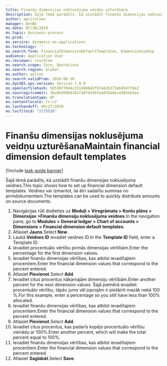 ```yaml
---
title: Finanšu dimensijas noklusējuma veidņu uzturēšana
description: Šajā tēmā parādīts, kā uzstādīt finanšu dimensijas noklusējuma veidnes.
author: aprilolson
manager: AnnBe
ms.date: 07/30/2019
ms.topic: business-process
ms.prod: ''
ms.service: dynamics-ax-applications
ms.technology: ''
ms.search.form: FinancialDimensionDefaultTemplates, DimensionLookup
audience: Application User
ms.reviewer: roschlom
ms.search.scope: Core, Operations
ms.search.region: Global
ms.author: aolson
ms.search.validFrom: 2016-06-30
ms.dyn365.ops.version: Version 7.0.0
ms.openlocfilehash: 5b53077844c231496642f97a62b373eb0547fde2
ms.sourcegitcommit: 3ba95d50b8262fa0f43d4faad76adac4d05eb3ea
ms.translationtype: HT
ms.contentlocale: lv-LV
ms.lasthandoff: 09/27/2019
ms.locfileid: "2175526"
---
```

# <a name="maintain-financial-dimension-default-templates"></a><span data-ttu-id="604ae-103">Finanšu dimensijas noklusējuma veidņu uzturēšana</span><span class="sxs-lookup"><span data-stu-id="604ae-103">Maintain financial dimension default templates</span></span>

[!include [task guide banner](../../includes/task-guide-banner.md)]

<span data-ttu-id="604ae-104">Šajā tēmā parādīts, kā uzstādīt finanšu dimensijas noklusējuma veidnes.</span><span class="sxs-lookup"><span data-stu-id="604ae-104">This topic shows how to set up financial dimension default templates.</span></span> <span data-ttu-id="604ae-105">Veidnes var izmantot, lai ātri sadalītu summas no pirmdokumentiem.</span><span class="sxs-lookup"><span data-stu-id="604ae-105">The templates can be used to quickly distribute amounts on source documents.</span></span>

1. <span data-ttu-id="604ae-106">Navigācijas rūtī dodieties uz **Moduļi > Virsgrāmata > Kontu plāns > Dimensijas >Finanšu dimensiju noklusējuma veidnes**.</span><span class="sxs-lookup"><span data-stu-id="604ae-106">In the navigation pane, go to **Modules > General ledger > Chart of accounts > Dimensions > Financial dimension default templates**.</span></span>
2. <span data-ttu-id="604ae-107">Atlasiet **Jauns**.</span><span class="sxs-lookup"><span data-stu-id="604ae-107">Select **New**.</span></span>
3. <span data-ttu-id="604ae-108">Laukā **Veidnes ID** ievadiet veidnes ID.</span><span class="sxs-lookup"><span data-stu-id="604ae-108">In the **Template ID** field, enter a Template ID.</span></span>
4. <span data-ttu-id="604ae-109">Ievadiet procentuālo vērtību pirmās dimensijas vērtībām.</span><span class="sxs-lookup"><span data-stu-id="604ae-109">Enter the percentage for the first dimension values.</span></span>
5. <span data-ttu-id="604ae-110">Ievadiet finanšu dimensijas vērtības, kas atbilst ievadītajiem procentiem.</span><span class="sxs-lookup"><span data-stu-id="604ae-110">Enter the financial dimension values that correspond to the percent entered.</span></span>
6. <span data-ttu-id="604ae-111">Atlasiet **Pievienot**.</span><span class="sxs-lookup"><span data-stu-id="604ae-111">Select **Add**.</span></span>
7. <span data-ttu-id="604ae-112">Ievadiet citus procentus nākamajām dimensiju vērtībām.</span><span class="sxs-lookup"><span data-stu-id="604ae-112">Enter another percent for the next dimension values.</span></span> <span data-ttu-id="604ae-113">Šajā piemērā ievadiet procentuālo vērtību, tāpēc jums vēl joprojām ir piešķirti mazāk nekā 100 %.</span><span class="sxs-lookup"><span data-stu-id="604ae-113">For this example, enter a percentage so you still have less than 100% allocated.</span></span> 
8. <span data-ttu-id="604ae-114">Ievadiet finanšu dimensijas vērtības, kas atbilst ievadītajiem procentiem.</span><span class="sxs-lookup"><span data-stu-id="604ae-114">Enter the financial dimension values that correspond to the percent entered.</span></span>
9. <span data-ttu-id="604ae-115">Atlasiet **Pievienot**.</span><span class="sxs-lookup"><span data-stu-id="604ae-115">Select **Add**.</span></span>
10. <span data-ttu-id="604ae-116">Ievadiet citus procentus, kas padarīs kopējo procentuālo vērtību vienādu ar 100%.</span><span class="sxs-lookup"><span data-stu-id="604ae-116">Enter another percent, which will make the total percent equal to 100%.</span></span>
11. <span data-ttu-id="604ae-117">Ievadiet finanšu dimensijas vērtības, kas atbilst ievadītajiem procentiem.</span><span class="sxs-lookup"><span data-stu-id="604ae-117">Enter the financial dimension values that correspond to the percent entered.</span></span>
12. <span data-ttu-id="604ae-118">Atlasiet **Saglabāt**.</span><span class="sxs-lookup"><span data-stu-id="604ae-118">Select **Save**.</span></span>

